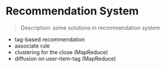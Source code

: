 # Recommendation System
> Description: some solutions in recommendation system

* tag-based recommendation
* associate rule
* clustering for the close (MapReduce)
* diffusion on user-item-tag (MapReduce)